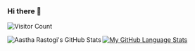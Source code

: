 ### Hi there 👋

<!-- 
**astelrastogi/astelrastogi** is a ✨ _special_ ✨ repository because its `README.md` (this file) appears on your GitHub profile.

Here are some ideas to get you started:

- 🔭 I’m currently working on ...
- 🌱 I’m currently learning ...
- 👯 I’m looking to collaborate on ...
- 🤔 I’m looking for help with ...
- 💬 Ask me about ...
- 📫 How to reach me: ...
- 😄 Pronouns: ...
- ⚡ Fun fact: ... -->




![Visitor Count](https://profile-counter.glitch.me/astelrastogi/count.svg)

  
<img align="left" alt="Aastha Rastogi's GitHub Stats" src="https://github-readme-stats.vercel.app/api?username=astelrastogi&show_icons=true&hide_border=true&count_private=true&show_icons=true&theme=dracula" />


[![My GitHub Language Stats](https://github-readme-stats.vercel.app/api/top-langs/?username=astelrastogi&langs_count=5&theme=dracula)]()
